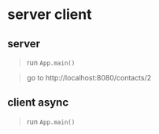 # server client

## server

> run `App.main()`

> go to http://localhost:8080/contacts/2

## client async
 
> run `App.main()`
